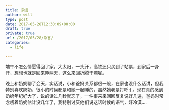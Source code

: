```yaml
---
title: 杂言
author: will
type: post
date: 2017-05-28T12:30:09+00:00
draft: true
private: true
url: /2017/05/28/杂言/
categories:
  - life

---
```

端午不怎么情愿得回了家，大太阳，一头汗，高铁还只买到了站票，到家后一身汗，想想也就是回来睡两天，这么来回折腾干嘛呢。

晚上和奶奶聊了会天，实话说，小和爸妈关系都很一般，在家也没什么话讲，但我特别喜欢奶奶，很小的时候都是和她一起睡的，虽然她老是打呼:) 。现在真的感到奶奶年纪好大了，说的话过几秒就忘了，一件事来来回回反复说好几遍，爸妈时常念叨着奶奶估计没几年了，我特别讨厌他们说这话时候的语气，好冷漠&#8230;.
